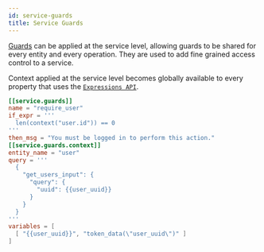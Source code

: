 ```yaml
---
id: service-guards
title: Service Guards
---
```


[Guards](/subgraph/category/guards) can be applied at the service level, allowing guards to be shared for every entity and every operation. They are used to add fine
grained access control to a service.

Context applied at the service level becomes globally available to every property that uses the [`Expressions API`](/subgraph/category/expressions).

```toml
[[service.guards]]
name = "require_user"
if_expr = '''
  len(context("user.id")) == 0
'''
then_msg = "You must be logged in to perform this action."
[[service.guards.context]]
entity_name = "user"
query = '''
  {
    "get_users_input": {
      "query": {
        "uuid": {{user_uuid}}
      }
    }
  }
'''
variables = [
  [ "{{user_uuid}}", "token_data(\"user_uuid\")" ]
]
```
